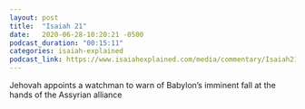 ```yaml
---
layout: post
title:  "Isaiah 21"
date:   2020-06-28-10:20:21 -0500
podcast_duration: "00:15:11"
categories: isaiah-explained
podcast_link: https://www.isaiahexplained.com/media/commentary/Isaiah21.mp3
---
```

Jehovah appoints a watchman to warn of Babylon’s imminent fall at the hands of the Assyrian alliance
